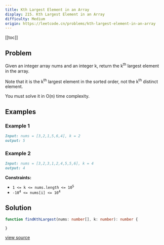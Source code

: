 ```yaml
---
title: Kth Largest Element in an Array
display: 215. Kth Largest Element in an Array
difficulty: Medium
origin: https://leetcode.cn/problems/kth-largest-element-in-an-array
---
```


[[toc]]

## Problem

Given an integer array nums and an integer k, return the k<sup>th</sup> largest element in the array.

Note that it is the k<sup>th</sup> largest element in the sorted order, not the k<sup>th</sup> distinct element.

You must solve it in O(n) time complexity.

## Examples

### Example 1

```md
Input: nums = [3,2,1,5,6,4], k = 2
output: 5
```

### Example 2

```md
Input: nums = [3,2,3,1,2,4,5,5,6], k = 4
output: 4
```

**Constraints:**

- <code>1 <= k <= nums.length <= 10<sup>5</sup></code>
- <code>-10<sup>4</sup> <= nums[i] <= 10<sup>4</sup></code>

## Solution

```ts
function findKthLargest(nums: number[], k: number): number {

}
```

[view source](https://leetcode.cn/problems/kth-largest-element-in-an-array)
